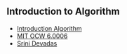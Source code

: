 ## Introduction to Algorithm

* [Introduction Algorithm](http://courses.csail.mit.edu/6.006/fall11/)
* [MIT OCW 6.0006](https://ocw.mit.edu/courses/electrical-engineering-and-computer-science/6-006-introduction-to-algorithms-fall-2011/)
* [Srini Devadas](https://people.csail.mit.edu/devadas/)